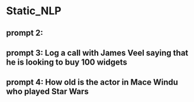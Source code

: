 # Static_NLP

## prompt 2:
## prompt 3: Log a call with James Veel saying that he is looking to buy 100 widgets
## prompt 4: How old is the actor in Mace Windu who played Star Wars
